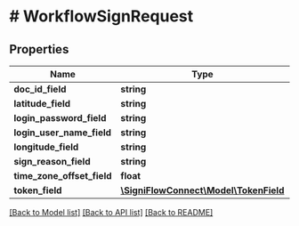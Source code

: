 # # WorkflowSignRequest

## Properties

Name | Type | Description | Notes
------------ | ------------- | ------------- | -------------
**doc_id_field** | **string** |  |
**latitude_field** | **string** |  |
**login_password_field** | **string** |  |
**login_user_name_field** | **string** |  |
**longitude_field** | **string** |  |
**sign_reason_field** | **string** |  |
**time_zone_offset_field** | **float** |  |
**token_field** | [**\SigniFlowConnect\Model\TokenField**](TokenField.md) |  |

[[Back to Model list]](../../README.md#models) [[Back to API list]](../../README.md#endpoints) [[Back to README]](../../README.md)
